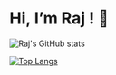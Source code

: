 # Hi, I’m Raj ! 👋

![Raj's GitHub stats](https://github-readme-stats.vercel.app/api?username=Raj2k20&theme=highcontrast&show_icons=true)

[![Top Langs](https://github-readme-stats.vercel.app/api/top-langs/?username=Raj2k20&layout=compact)](https://github.com/anuraghazra/github-readme-stats)
